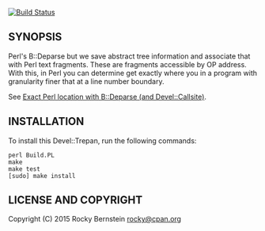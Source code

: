 [![Build Status](https://travis-ci.org/rocky/p5-B-DeparseTree.png)](https://travis-ci.org/rocky/p5-B-DeparseTree)

SYNOPSIS
--------

Perl's B::Deparse but we save abstract tree information and associate
that with Perl text fragments.  These are fragments accessible by OP
address. With this, in Perl you can determine get exactly where you in
a program with granularity finer that at a line number boundary.

See [Exact Perl location with B::Deparse (and Devel::Callsite)](http://blogs.perl.org/users/rockyb/2015/11/exact-perl-location-with-bdeparse-and-develcallsite.html).

INSTALLATION
------------

To install this Devel::Trepan, run the following commands:

	perl Build.PL
	make
	make test
	[sudo] make install

LICENSE AND COPYRIGHT
---------------------

Copyright (C) 2015 Rocky Bernstein <rocky@cpan.org>
